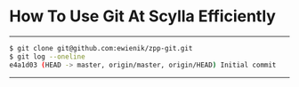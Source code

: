 <!-- theme: uncover -->
<!-- class: invert -->
<!-- paginate: true -->

<style>
section {
  background-image: url('scylla-logo2.png');
  background-repeat: no-repeat;
  background-position: bottom 20px left 20px;
  background-size: auto 50px;
}
</style>


# How To Use Git At Scylla Efficiently

---

```bash
$ git clone git@github.com:ewienik/zpp-git.git
$ git log --oneline
e4a1d03 (HEAD -> master, origin/master, origin/HEAD) Initial commit
```

---
